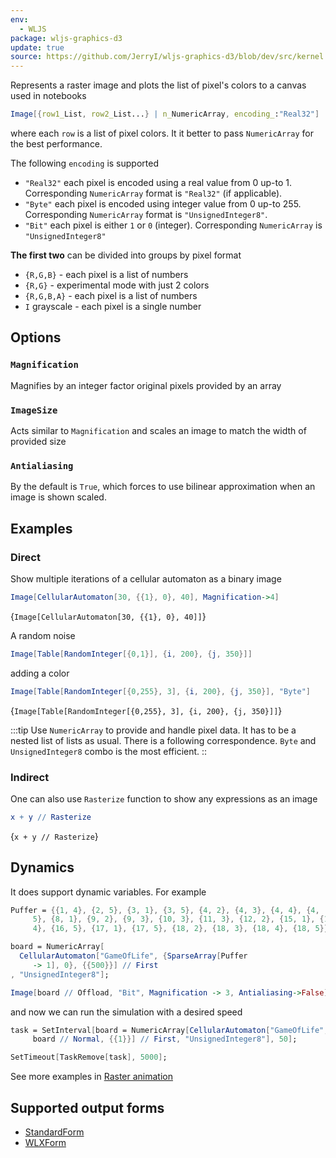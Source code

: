 ```yaml
---
env:
  - WLJS
package: wljs-graphics-d3
update: true
source: https://github.com/JerryI/wljs-graphics-d3/blob/dev/src/kernel.js
---
```

Represents a raster image and plots the list of pixel's colors to a canvas used in notebooks

```mathematica
Image[{row1_List, row2_List...} | n_NumericArray, encoding_:"Real32"]
```

where each `row` is a list of pixel colors. It it better to pass `NumericArray` for the best performance.

The following `encoding` is supported

- `"Real32"` each pixel is encoded using a real value from 0 up-to 1. Corresponding `NumericArray` format is `"Real32"` (if applicable).
- `"Byte"` each pixel is encoded using integer value from 0 up-to 255. Corresponding `NumericArray` format is `"UnsignedInteger8"`.
- `"Bit"` each pixel is either `1` or `0` (integer). Corresponding `NumericArray` is `"UnsignedInteger8"`

__The first two__ can be divided into groups by pixel format
- `{R,G,B}` - each pixel is a list of numbers
- `{R,G}` - experimental mode with just 2 colors
- `{R,G,B,A}` - each pixel is a list of numbers
- `I` grayscale - each pixel is a single number

## Options
### `Magnification`
Magnifies by an integer factor original pixels provided by an array
### `ImageSize`
Acts similar to `Magnification` and scales an image to match the width of provided size
### `Antialiasing`
By the default is `True`, which forces to use bilinear approximation when an image is shown scaled.

## Examples

### Direct
Show multiple iterations of a cellular automaton as a binary image
```mathematica
Image[CellularAutomaton[30, {{1}, 0}, 40], Magnification->4]
```

<Wl >{`Image[CellularAutomaton[30, {{1}, 0}, 40]]`}</Wl>

A random noise
```mathematica
Image[Table[RandomInteger[{0,1}], {i, 200}, {j, 350}]]
```

adding a color

```mathematica
Image[Table[RandomInteger[{0,255}, 3], {i, 200}, {j, 350}], "Byte"]
```

<Wl >{`Image[Table[RandomInteger[{0,255}, 3], {i, 200}, {j, 350}]]`}</Wl>


:::tip
Use `NumericArray` to provide and handle pixel data. It has to be a nested list of lists as usual. There is a following correspondence.  `Byte` and `UnsignedInteger8` combo is the most efficient.
::

### Indirect
One can also use `Rasterize` function to show any expressions as an image

```mathematica
x + y // Rasterize
```

<Wl >{`x + y // Rasterize`}</Wl>



## Dynamics
It does support dynamic variables. For example

```mathematica
Puffer = {{1, 4}, {2, 5}, {3, 1}, {3, 5}, {4, 2}, {4, 3}, {4, 4}, {4,
     5}, {8, 1}, {9, 2}, {9, 3}, {10, 3}, {11, 3}, {12, 2}, {15, 1}, {15,
     4}, {16, 5}, {17, 1}, {17, 5}, {18, 2}, {18, 3}, {18, 4}, {18, 5}};

board = NumericArray[
  CellularAutomaton["GameOfLife", {SparseArray[Puffer
     -> 1], 0}, {{500}}] // First
, "UnsignedInteger8"];

Image[board // Offload, "Bit", Magnification -> 3, Antialiasing->False]
```

and now we can run the simulation with a desired speed

```mathematica
task = SetInterval[board = NumericArray[CellularAutomaton["GameOfLife",
     board // Normal, {{1}}] // First, "UnsignedInteger8"], 50];

SetTimeout[TaskRemove[task], 5000];
```

See more examples in [Raster animation](frontend/Advanced/Dynamics/Raster%20animation.md)

## Supported output forms
- [StandardForm](frontend/Reference/Decorations/StandardForm.md)
- [WLXForm](frontend/Reference/Decorations/WLXForm.md)